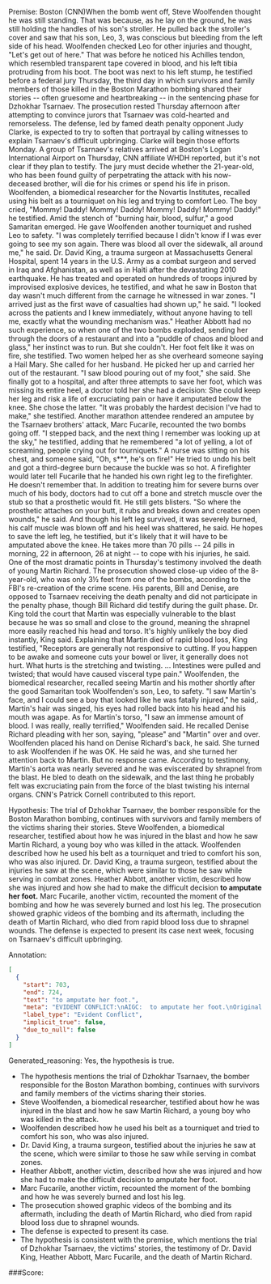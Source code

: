 
Premise:
Boston (CNN)When the bomb went off, Steve Woolfenden thought he was still standing. That was because, as he lay on the ground, he was still holding the handles of his son's stroller. He pulled back the stroller's cover and saw that his son, Leo, 3, was conscious but bleeding from the left side of his head. Woolfenden checked Leo for other injuries and thought, "Let's get out of here." That was before he noticed his Achilles tendon, which resembled transparent tape covered in blood, and his left tibia protruding from his boot. The boot was next to his left stump, he testified before a federal jury Thursday, the third day in which survivors and family members of those killed in the Boston Marathon bombing shared their stories -- often gruesome and heartbreaking -- in the sentencing phase for Dzhokhar Tsarnaev. The prosecution rested Thursday afternoon after attempting to convince jurors that Tsarnaev was cold-hearted and remorseless. The defense, led by famed death penalty opponent Judy Clarke, is expected to try to soften that portrayal by calling witnesses to explain Tsarnaev's difficult upbringing. Clarke will begin those efforts Monday. A group of Tsarnaev's relatives arrived at Boston's Logan International Airport on Thursday, CNN affiliate WHDH reported, but it's not clear if they plan to testify. The jury must decide whether the 21-year-old, who has been found guilty of perpetrating the attack with his now-deceased brother, will die for his crimes or spend his life in prison. Woolfenden, a biomedical researcher for the Novartis Institutes, recalled using his belt as a tourniquet on his leg and trying to comfort Leo. The boy cried, "Mommy! Daddy! Mommy! Daddy! Mommy! Daddy! Mommy! Daddy!" he testified. Amid the stench of "burning hair, blood, sulfur," a good Samaritan emerged. He gave Woolfenden another tourniquet and rushed Leo to safety. "I was completely terrified because I didn't know if I was ever going to see my son again. There was blood all over the sidewalk, all around me," he said. Dr. David King, a trauma surgeon at Massachusetts General Hospital, spent 14 years in the U.S. Army as a combat surgeon and served in Iraq and Afghanistan, as well as in Haiti after the devastating 2010 earthquake. He has treated and operated on hundreds of troops injured by improvised explosive devices, he testified, and what he saw in Boston that day wasn't much different from the carnage he witnessed in war zones. "I arrived just as the first wave of casualties had shown up," he said. "I looked across the patients and I knew immediately, without anyone having to tell me, exactly what the wounding mechanism was." Heather Abbott had no such experience, so when one of the two bombs exploded, sending her through the doors of a restaurant and into a "puddle of chaos and blood and glass," her instinct was to run. But she couldn't. Her foot felt like it was on fire, she testified. Two women helped her as she overheard someone saying a Hail Mary. She called for her husband. He picked her up and carried her out of the restaurant. "I saw blood pouring out of my foot," she said. She finally got to a hospital, and after three attempts to save her foot, which was missing its entire heel, a doctor told her she had a decision: She could keep her leg and risk a life of excruciating pain or have it amputated below the knee. She chose the latter. "It was probably the hardest decision I've had to make," she testified. Another marathon attendee rendered an amputee by the Tsarnaev brothers' attack, Marc Fucarile, recounted the two bombs going off. "I stepped back, and the next thing I remember was looking up at the sky," he testified, adding that he remembered "a lot of yelling, a lot of screaming, people crying out for tourniquets." A nurse was sitting on his chest, and someone said, "Oh, s***, he's on fire!" He tried to undo his belt and got a third-degree burn because the buckle was so hot. A firefighter would later tell Fucarile that he handed his own right leg to the firefighter. He doesn't remember that. In addition to treating him for severe burns over much of his body, doctors had to cut off a bone and stretch muscle over the stub so that a prosthetic would fit. He still gets blisters. "So where the prosthetic attaches on your butt, it rubs and breaks down and creates open wounds," he said. And though his left leg survived, it was severely burned, his calf muscle was blown off and his heel was shattered, he said. He hopes to save the left leg, he testified, but it's likely that it will have to be amputated above the knee. He takes more than 70 pills -- 24 pills in morning, 22 in afternoon, 26 at night -- to cope with his injuries, he said. One of the most dramatic points in Thursday's testimony involved the death of young Martin Richard. The prosecution showed close-up video of the 8-year-old, who was only 3½ feet from one of the bombs, according to the FBI's re-creation of the crime scene. His parents, Bill and Denise, are opposed to Tsarnaev receiving the death penalty and did not participate in the penalty phase, though Bill Richard did testify during the guilt phase. Dr. King told the court that Martin was especially vulnerable to the blast because he was so small and close to the ground, meaning the shrapnel more easily reached his head and torso. It's highly unlikely the boy died instantly, King said. Explaining that Martin died of rapid blood loss, King testified, "Receptors are generally not responsive to cutting. If you happen to be awake and someone cuts your bowel or liver, it generally does not hurt. What hurts is the stretching and twisting. ... Intestines were pulled and twisted; that would have caused visceral type pain." Woolfenden, the biomedical researcher, recalled seeing Martin and his mother shortly after the good Samaritan took Woolfenden's son, Leo, to safety. "I saw Martin's face, and I could see a boy that looked like he was fatally injured," he said,. Martin's hair was singed, his eyes had rolled back into his head and his mouth was agape. As for Martin's torso, "I saw an immense amount of blood. I was really, really terrified," Woolfenden said. He recalled Denise Richard pleading with her son, saying, "please" and "Martin" over and over. Woolfenden placed his hand on Denise Richard's back, he said. She turned to ask Woolfenden if he was OK. He said he was, and she turned her attention back to Martin. But no response came. According to testimony, Martin's aorta was nearly severed and he was eviscerated by shrapnel from the blast. He bled to death on the sidewalk, and the last thing he probably felt was excruciating pain from the force of the blast twisting his internal organs. CNN's Patrick Cornell contributed to this report.


Hypothesis:
The trial of Dzhokhar Tsarnaev, the bomber responsible for the Boston Marathon bombing, continues with survivors and family members of the victims sharing their stories. Steve Woolfenden, a biomedical researcher, testified about how he was injured in the blast and how he saw Martin Richard, a young boy who was killed in the attack. Woolfenden described how he used his belt as a tourniquet and tried to comfort his son, who was also injured. Dr. David King, a trauma surgeon, testified about the injuries he saw at the scene, which were similar to those he saw while serving in combat zones. Heather Abbott, another victim, described how she was injured and how she had to make the difficult decision **to amputate her foot.** Marc Fucarile, another victim, recounted the moment of the bombing and how he was severely burned and lost his leg. The prosecution showed graphic videos of the bombing and its aftermath, including the death of Martin Richard, who died from rapid blood loss due to shrapnel wounds. The defense is expected to present its case next week, focusing on Tsarnaev's difficult upbringing.

Annotation:
```json
[
  {
    "start": 703,
    "end": 724,
    "text": "to amputate her foot.",
    "meta": "EVIDENT CONFLICT:\nAIGC:  to amputate her foot.\nOriginal: It was Heather Abbott's leg that got amputated",
    "label_type": "Evident Conflict",
    "implicit_true": false,
    "due_to_null": false
  }
]
```

Generated_reasoning:
Yes, the hypothesis is true. 
- The hypothesis mentions the trial of Dzhokhar Tsarnaev, the bomber responsible for the Boston Marathon bombing, continues with survivors and family members of the victims sharing their stories. 
- Steve Woolfenden, a biomedical researcher, testified about how he was injured in the blast and how he saw Martin Richard, a young boy who was killed in the attack. 
- Woolfenden described how he used his belt as a tourniquet and tried to comfort his son, who was also injured. 
- Dr. David King, a trauma surgeon, testified about the injuries he saw at the scene, which were similar to those he saw while serving in combat zones. 
- Heather Abbott, another victim, described how she was injured and how she had to make the difficult decision to amputate her foot. 
- Marc Fucarile, another victim, recounted the moment of the bombing and how he was severely burned and lost his leg. 
- The prosecution showed graphic videos of the bombing and its aftermath, including the death of Martin Richard, who died from rapid blood loss due to shrapnel wounds. 
- The defense is expected to present its case. 
- The hypothesis is consistent with the premise, which mentions the trial of Dzhokhar Tsarnaev, the victims' stories, the testimony of Dr. David King, Heather Abbott, Marc Fucarile, and the death of Martin Richard.

###Score:

